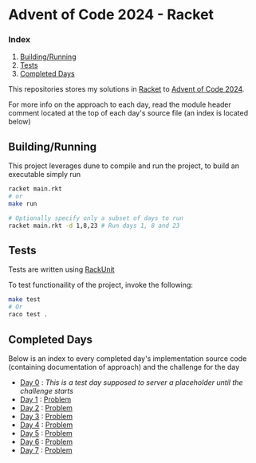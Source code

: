 # Advent of Code 2024 - Racket

### Index

1. [Building/Running](#Buidling/Running)
2. [Tests](#Tests)
3. [Completed Days](#Completed-Days)

This repositories stores my solutions in [Racket](https://racket-lang.org/) to [Advent of Code 2024](https://adventofcode.com/2024).

For more info on the approach to each day,
read the module header comment located at the top of each day's source file 
(an index is located below)


## Building/Running

This project leverages dune to compile and run the project, to build an executable simply run

```bash
racket main.rkt
# or
make run

# Optionally specify only a subset of days to run
racket main.rkt -d 1,8,23 # Run days 1, 8 and 23
```

## Tests

Tests are written using [RackUnit](https://docs.racket-lang.org/rackunit/)

To test functionaility of the project, invoke the following:

```bash
make test
# Or
raco test .
```

## Completed Days

Below is an index to every completed day's implementation source code (containing documentation of approach) and the challenge for the day

- [Day 0](private/days/00.rkt) : *This is a test day supposed to server a placeholder until the challenge starts*
- [Day 1](private/days/01.rkt) : [Problem](https://adventofcode.com/2024/day/1)
- [Day 2](private/days/02.rkt) : [Problem](https://adventofcode.com/2024/day/2)
- [Day 3](private/days/03.rkt) : [Problem](https://adventofcode.com/2024/day/3)
- [Day 4](private/days/04.rkt) : [Problem](https://adventofcode.com/2024/day/4)
- [Day 5](private/days/05.rkt) : [Problem](https://adventofcode.com/2024/day/5)
- [Day 6](private/days/06.rkt) : [Problem](https://adventofcode.com/2024/day/6)
- [Day 7](private/days/07.rkt) : [Problem](https://adventofcode.com/2024/day/7)
<!-- - [Day 8](private/days/08.rkt) : [Problem](https://adventofcode.com/2024/day/8) -->
<!-- - [Day 9](private/days/09.rkt) : [Problem](https://adventofcode.com/2024/day/9) -->
<!-- - [Day 10](private/days/10.rkt) : [Problem](https://adventofcode.com/2024/day/10) -->
<!-- - [Day 11](private/days/11.rkt) : [Problem](https://adventofcode.com/2024/day/11) -->
<!-- - [Day 12](private/days/12.rkt) : [Problem](https://adventofcode.com/2024/day/12) -->
<!-- - [Day 13](private/days/13.rkt) : [Problem](https://adventofcode.com/2024/day/13) -->
<!-- - [Day 14](private/days/14.rkt) : [Problem](https://adventofcode.com/2024/day/14) -->
<!-- - [Day 15](private/days/15.rkt) : [Problem](https://adventofcode.com/2024/day/15) -->
<!-- - [Day 16](private/days/16.rkt) : [Problem](https://adventofcode.com/2024/day/16) -->
<!-- - [Day 17](private/days/17.rkt) : [Problem](https://adventofcode.com/2024/day/17) -->
<!-- - [Day 18](private/days/18.rkt) : [Problem](https://adventofcode.com/2024/day/18) -->
<!-- - [Day 19](private/days/19.rkt) : [Problem](https://adventofcode.com/2024/day/19) -->
<!-- - [Day 20](private/days/20.rkt) : [Problem](https://adventofcode.com/2024/day/20) -->
<!-- - [Day 21](private/days/21.rkt) : [Problem](https://adventofcode.com/2024/day/21) -->
<!-- - [Day 22](private/days/22.rkt) : [Problem](https://adventofcode.com/2024/day/22) -->
<!-- - [Day 22](private/days/23.rkt) : [Problem](https://adventofcode.com/2024/day/23) -->
<!-- - [Day 22](private/days/24.rkt) : [Problem](https://adventofcode.com/2024/day/24) -->
<!-- - [Day 22](private/days/25.rkt) : [Problem](https://adventofcode.com/2024/day/25) -->
